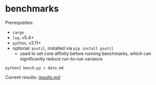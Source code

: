 # benchmarks

Prerequisites:
- `cargo`
- `lua`, v5.4+
- `python`, v3.11+
- optional: `psutil`, installed via `pip install psutil`
  - used to set core affinity before running benchmarks,
    which can significantly reduce run-to-run variance

```
python3 bench.py > data.md
```

Current results: [results.md](./results.md)

